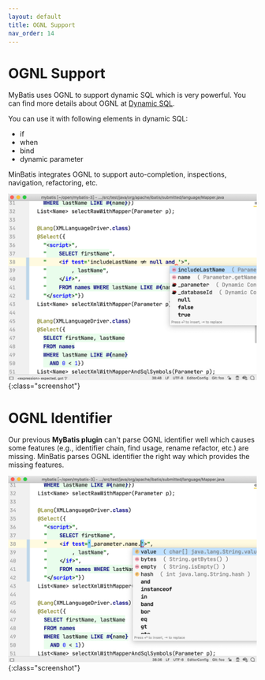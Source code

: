 ```yaml
---
layout: default
title: OGNL Support
nav_order: 14
---
```


# OGNL Support
MyBatis uses OGNL to support dynamic SQL which is very powerful.
You can find more details about OGNL at [Dynamic SQL](http://www.mybatis.org/mybatis-3/dynamic-sql.html).

You can use it with following elements in dynamic SQL:
* if
* when
* bind
* dynamic parameter

MinBatis integrates OGNL to support auto-completion, inspections, navigation, refactoring, etc.

![ognl](/assets/images/ognl-support/ognl.png){:class="screenshot"}

# OGNL Identifier
Our previous **MyBatis plugin** can't parse OGNL identifier well which causes some features (e.g., identifier chain, find usage, rename refactor, etc.) are missing.
MinBatis parses OGNL identifier the right way which provides the missing features.

![better](/assets/images/ognl-support/better.png){:class="screenshot"}